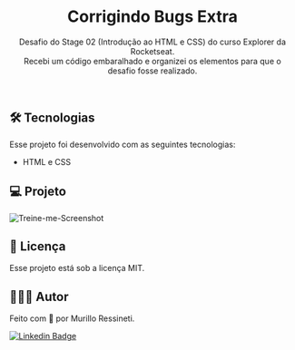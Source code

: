 <h1 align="center"> Corrigindo Bugs Extra </h1>

<p align="center">
Desafio do Stage 02 (Introdução ao HTML e CSS) do curso Explorer da Rocketseat.<br>
Recebi um código embaralhado e organizei os elementos para que o desafio fosse realizado. 
</p>

<br>

## 🛠 Tecnologias

Esse projeto foi desenvolvido com as seguintes tecnologias:

- HTML e CSS


## 💻 Projeto

![Treine-me-Screenshot](https://github.com/murilloressineti/explorer-rocketseat/assets/125047522/12f1c010-9deb-4c32-86a8-1d4d814e836d)


## 📝 Licença

Esse projeto está sob a licença MIT.


## 🙋🏻‍♂️ Autor

Feito com 💙 por Murillo Ressineti.

[![Linkedin Badge](https://img.shields.io/badge/-Murillo-blue?style=flat-square&logo=Linkedin&logoColor=white&link=https://https://www.linkedin.com/in/murilloressineti/)](https://www.linkedin.com/in/murilloressineti/)
